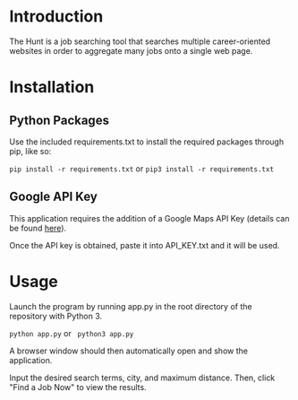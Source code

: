 # Introduction
The Hunt is a job searching tool that searches multiple career-oriented websites in order to aggregate many jobs onto a single web page.

# Installation
## Python Packages
Use the included requirements.txt to install the required packages through pip, like so:

```pip install -r requirements.txt``` or ```pip3 install -r requirements.txt```
## Google API Key
This application requires the addition of a Google Maps API Key (details can be found [here](https://developers.google.com/maps/documentation/javascript/get-api-key)). 

Once the API key is obtained, paste it into API_KEY.txt and it will be used.


# Usage
Launch the program by running app.py in the root directory of the repository with Python 3.
 
```python app.py``` or ``` python3 app.py```

A browser window should then automatically open and show the application.

Input the desired search terms, city, and maximum distance. Then, click "Find a Job Now" to view the results. 
